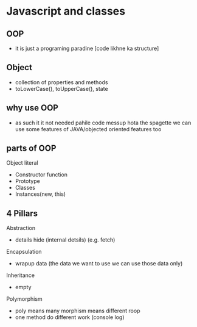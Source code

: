 # Javascript and classes

## OOP
- it is just a programing paradine [code likhne ka structure]

## Object
- collection of properties and methods
- toLowerCase(), toUpperCase(), state

## why use OOP
- as such it it not needed pahile code messup hota the spagette we can use some features of JAVA/objected oriented features too

## parts of OOP
Object literal

- Constructor function
- Prototype
- Classes
- Instances(new, this)

## 4 Pillars
Abstraction
- details hide (internal detsils) (e.g. fetch)

Encapsulation
- wrapup data (the data we want to use we can use those data only)

Inheritance
-  empty

Polymorphism
- poly means many morphism means different roop
- one method do different work (console log)